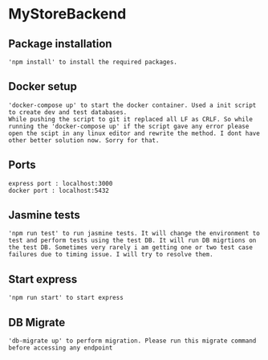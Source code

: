 # MyStoreBackend

## Package installation

    'npm install' to install the required packages.

## Docker setup

    'docker-compose up' to start the docker container. Used a init script to create dev and test databases.
    While pushing the script to git it replaced all LF as CRLF. So while running the 'docker-compose up' if the script gave any error please open the scipt in any linux editor and rewrite the method. I dont have other better solution now. Sorry for that.

## Ports

    express port : localhost:3000
    docker port : localhost:5432

## Jasmine tests

    'npm run test' to run jasmine tests. It will change the environment to test and perform tests using the test DB. It will run DB migrtions on the test DB. Sometimes very rarely i am getting one or two test case failures due to timing issue. I will try to resolve them.

## Start express

    'npm run start' to start express

## DB Migrate

    'db-migrate up' to perform migration. Please run this migrate command before accessing any endpoint
